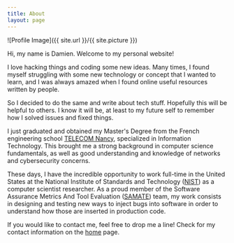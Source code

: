 ```yaml
---
title: About
layout: page
---
```

![Profile Image]({{ site.url }}/{{ site.picture }})

Hi, my name is Damien. Welcome to my personal website!

I love hacking things and coding some new ideas. Many times, I found myself
struggling with some new technology or concept that I wanted to learn, and I
was always amazed when I found online useful resources written by people.

So I decided to do the same and write about tech stuff. Hopefully this will be
helpful to others. I know it will be, at least to my future self to remember how
I solved issues and fixed things.

I just graduated and obtained my Master's Degree from the French engineering school
[TELECOM Nancy][1], specialized in Information Technology. This brought me a strong
background in computer science fundamentals, as well as good understanding and
knowledge of networks and cybersecurity concerns.

These days, I have the incredible opportunity to work full-time in the United
States at the National Institute of Standards and Technology ([NIST][2]) as a computer
scientist researcher. As a proud member of the Software Assurance Metrics And
Tool Evaluation ([SAMATE][3]) team, my work consists in designing and testing
new ways to inject bugs into software in order to understand how those are
inserted in production code.

If you would like to contact me, feel free to drop me a line! Check for my contact
information on the [home][4] page.

<!-- <h2>Skills</h2>

<ul class="skill-list">
	<li>HTML - Jade - Haml - Erb</li>
	<li>Responsive (Mobile First)</li>
	<li>CSS (Stylus, Sass, Less)</li>
	<li>Css Frameworks (Bootstrap, Foundation)</li>
	<li>Javascript (Design Patterns, Testes)</li>
	<li>NodeJS</li>
	<li>AngularJS - ReactJS</li>
	<li>Grunt - Gulp - Yeoman</li>
	<li>Git</li>
	<li>PHP</li>
	<li>Python</li>
	<li>MySQL - MongoDB</li>
	<li>Scrum and Kanban</li>
	<li>TDD e Continuous Integration</li>
</ul>

<h2>Projects</h2>

<ul>
	<li><a href="https://github.com/">Lorem Lorem</a></li>
	<li><a href="https://github.com/">Ipsum Dolor</a></li>
	<li><a href="https://github.com/">Dolor Lorem</a></li>
</ul> -->

[1]: http://telecomnancy.univ-lorraine.fr/en
[2]: https://www.nist.gov/
[3]: https://samate.nist.gov/Main_Page.html
[4]: https://dcupif.github.io